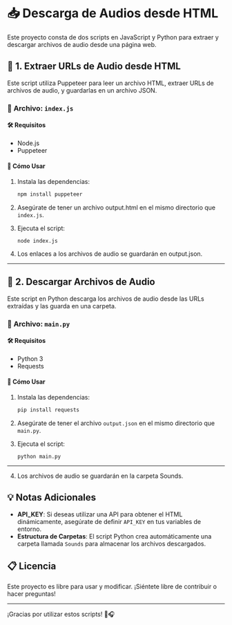 # 📥 Descarga de Audios desde HTML

Este proyecto consta de dos scripts en JavaScript y Python para extraer y descargar archivos de audio desde una página web.

## 🚀 **1. Extraer URLs de Audio desde HTML**

Este script utiliza Puppeteer para leer un archivo HTML, extraer URLs de archivos de audio, y guardarlas en un archivo JSON.

### 📄 **Archivo**: `index.js`

#### 🛠 **Requisitos**

- Node.js
- Puppeteer

#### 🔧 **Cómo Usar**

1. Instala las dependencias:
   ```bash
   npm install puppeteer
   ```
2. Asegúrate de tener un archivo output.html en el mismo directorio que `index.js`.

3. Ejecuta el script:
   ```
   node index.js
   ```
4. Los enlaces a los archivos de audio se guardarán en output.json.

---

## 🎵 **2. Descargar Archivos de Audio**

Este script en Python descarga los archivos de audio desde las URLs extraídas y las guarda en una carpeta.

### 📄 **Archivo**: `main.py`

#### 🛠 **Requisitos**

- Python 3
- Requests

#### 🔧 **Cómo Usar**

1. Instala las dependencias:
   ```bash
   pip install requests
   ```
2. Asegúrate de tener el archivo `output.json` en el mismo directorio que `main.py`.

3. Ejecuta el script:
   ```
   python main.py
   ```

---

4. Los archivos de audio se guardarán en la carpeta Sounds.

## 💡 **Notas Adicionales**

- **API_KEY**: Si deseas utilizar una API para obtener el HTML dinámicamente, asegúrate de definir `API_KEY` en tus variables de entorno.
- **Estructura de Carpetas**: El script Python crea automáticamente una carpeta llamada `Sounds` para almacenar los archivos descargados.

## 📋 **Licencia**

Este proyecto es libre para usar y modificar. ¡Siéntete libre de contribuir o hacer preguntas!

---

¡Gracias por utilizar estos scripts! 🚀🎧
